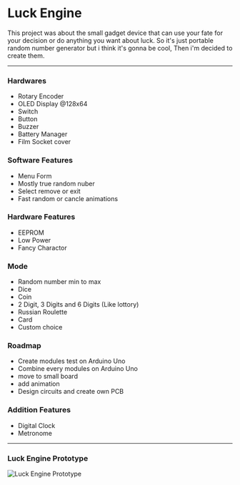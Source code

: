 # Luck Engine
This project was about the small gadget device that can use your fate for your decision or do anything you want about luck. So it's just portable random number generator but i think it's gonna be cool, Then i'm decided to create them. 

---

### Hardwares
- Rotary Encoder 
- OLED Display @128x64
- Switch
- Button 
- Buzzer
- Battery Manager 
- Film Socket cover

### Software Features
- Menu Form
- Mostly true random nuber
- Select remove or exit
- Fast random or cancle animations

### Hardware Features
- EEPROM
- Low Power
- Fancy Charactor

### Mode
- Random number min to max
- Dice
- Coin
- 2 Digit, 3 Digits and 6 Digits (Like lottory)
- Russian Roulette
- Card
- Custom choice 

### Roadmap
- Create modules test on Arduino Uno
- Combine every modules on Arduino Uno
- move to small board
- add animation
- Design circuits and create own PCB

### Addition Features
- Digital Clock
- Metronome

---

### Luck Engine Prototype
<img title="Luck Engine Prototype" src="/img/LuckEngine-prototype.png">